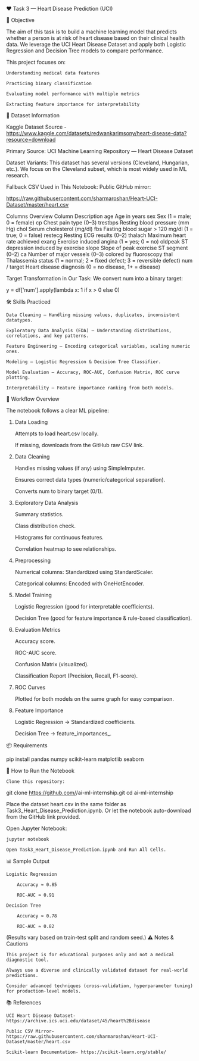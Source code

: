❤️ Task 3 — Heart Disease Prediction (UCI)


📌 Objective

The aim of this task is to build a machine learning model that predicts whether a person is at risk of heart disease based on their clinical health data.
We leverage the UCI Heart Disease Dataset and apply both Logistic Regression and Decision Tree models to compare performance.

This project focuses on:

    Understanding medical data features

    Practicing binary classification

    Evaluating model performance with multiple metrics

    Extracting feature importance for interpretability

📂 Dataset Information

Kaggle Dataset Source - https://www.kaggle.com/datasets/redwankarimsony/heart-disease-data?resource=download

Primary Source:
UCI Machine Learning Repository — Heart Disease Dataset

Dataset Variants:
This dataset has several versions (Cleveland, Hungarian, etc.). We focus on the Cleveland subset, which is most widely used in ML research.

Fallback CSV Used in This Notebook:
Public GitHub mirror:

https://raw.githubusercontent.com/sharmaroshan/Heart-UCI-Dataset/master/heart.csv

Columns Overview
Column	Description
age	Age in years
sex	Sex (1 = male; 0 = female)
cp	Chest pain type (0–3)
trestbps	Resting blood pressure (mm Hg)
chol	Serum cholesterol (mg/dl)
fbs	Fasting blood sugar > 120 mg/dl (1 = true; 0 = false)
restecg	Resting ECG results (0–2)
thalach	Maximum heart rate achieved
exang	Exercise induced angina (1 = yes; 0 = no)
oldpeak	ST depression induced by exercise
slope	Slope of peak exercise ST segment (0–2)
ca	Number of major vessels (0–3) colored by fluoroscopy
thal	Thalassemia status (1 = normal; 2 = fixed defect; 3 = reversible defect)
num / target	Heart disease diagnosis (0 = no disease, 1+ = disease)

Target Transformation in Our Task:
We convert num into a binary target:

y = df['num'].apply(lambda x: 1 if x > 0 else 0)

🛠️ Skills Practiced

    Data Cleaning — Handling missing values, duplicates, inconsistent datatypes.

    Exploratory Data Analysis (EDA) — Understanding distributions, correlations, and key patterns.

    Feature Engineering — Encoding categorical variables, scaling numeric ones.

    Modeling — Logistic Regression & Decision Tree Classifier.

    Model Evaluation — Accuracy, ROC-AUC, Confusion Matrix, ROC curve plotting.

    Interpretability — Feature importance ranking from both models.

🧭 Workflow Overview

The notebook follows a clear ML pipeline:
1. Data Loading

    Attempts to load heart.csv locally.

    If missing, downloads from the GitHub raw CSV link.

2. Data Cleaning

    Handles missing values (if any) using SimpleImputer.

    Ensures correct data types (numeric/categorical separation).

    Converts num to binary target (0/1).

3. Exploratory Data Analysis

    Summary statistics.

    Class distribution check.

    Histograms for continuous features.

    Correlation heatmap to see relationships.

4. Preprocessing

    Numerical columns: Standardized using StandardScaler.

    Categorical columns: Encoded with OneHotEncoder.

5. Model Training

    Logistic Regression (good for interpretable coefficients).

    Decision Tree (good for feature importance & rule-based classification).

6. Evaluation Metrics

    Accuracy score.

    ROC-AUC score.

    Confusion Matrix (visualized).

    Classification Report (Precision, Recall, F1-score).

7. ROC Curves

    Plotted for both models on the same graph for easy comparison.

8. Feature Importance

    Logistic Regression → Standardized coefficients.

    Decision Tree → feature_importances_.

📦 Requirements

pip install pandas numpy scikit-learn matplotlib seaborn

🚀 How to Run the Notebook

    Clone this repository:

git clone https://github.com/<your-username>/ai-ml-internship.git
cd ai-ml-internship

Place the dataset heart.csv in the same folder as Task3_Heart_Disease_Prediction.ipynb.
Or let the notebook auto-download from the GitHub link provided.

Open Jupyter Notebook:

    jupyter notebook

    Open Task3_Heart_Disease_Prediction.ipynb and Run All Cells.

📊 Sample Output

    Logistic Regression

        Accuracy ≈ 0.85

        ROC-AUC ≈ 0.91

    Decision Tree

        Accuracy ≈ 0.78

        ROC-AUC ≈ 0.82

(Results vary based on train-test split and random seed.)
⚠️ Notes & Cautions

    This project is for educational purposes only and not a medical diagnostic tool.

    Always use a diverse and clinically validated dataset for real-world predictions.

    Consider advanced techniques (cross-validation, hyperparameter tuning) for production-level models.

📚 References

    UCI Heart Disease Dataset- https://archive.ics.uci.edu/dataset/45/heart%2Bdisease

    Public CSV Mirror- https://raw.githubusercontent.com/sharmaroshan/Heart-UCI-Dataset/master/heart.csv

    Scikit-learn Documentation- https://scikit-learn.org/stable/

